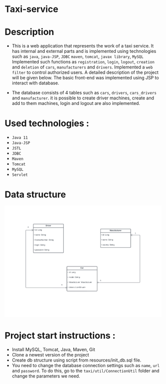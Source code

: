
# Taxi-service

# Description
- This is a web application that represents the work of a taxi service. It has internal and external parts and is implemented using technologies such as `java`, `java-JSP`, `JDBC` `maven`, `tomcat`, `javax library`, `MySQL`
  Implemented such functions as `registration`, `login`, `logout`, `creation` and `deletion` of `cars`, `manufacturers` and `drivers`. Implemented a `web filter` to control authorized users.
  A detailed description of the project will be given below. The basic front-end was implemented using JSP to interact with database.
  
- The database consists of 4 tables such as `cars`, `drivers`, `cars_drivers` and `manufacturer`. it is possible to create driver machines, create and add to them machines, login and logout are also implemented.
# Used technologies : 
- `Java 11`
- `Java-JSP`
- `JSTL`
- `JDBC` 
- `Maven`
- `Tomcat`
- `MySQL` 
- `Servlet`

# Data structure

![img.png](img.png)

# Project start instructions :
  - Install MySQL, Tomcat, Java, Maven, Git
  - Clone a newest version of the project
  - Create db structure using script from resources/init_db.sql file. 
  - You need to change the database connection settings such as `name`, `url` and `password`. To do this, go to the 
  `taxi/util/ConnectionUtil` folder and change the parameters we need.
